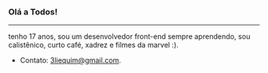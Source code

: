 ### Olá a Todos!
----
tenho 17 anos, sou um desenvolvedor front-end sempre aprendendo, sou calistênico, curto café, xadrez e filmes da marvel :).
- Contato: 3liequim@gmail.com.

